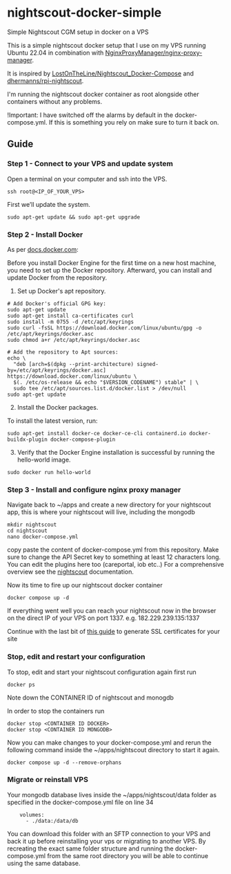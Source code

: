 # nightscout-docker-simple
Simple Nightscout CGM setup in docker on a VPS

This is a simple nightscout docker setup that I use on my VPS running Ubuntu 22.04 in combination with [NginxProxyManager/nginx-proxy-manager](https://github.com/NginxProxyManager/nginx-proxy-manager).

It is inspired by [LostOnTheLine/Nightscout_Docker-Compose](https://github.com/LostOnTheLine/Nightscout_Docker-Compose) and [dhermanns/rpi-nightscout](https://github.com/dhermanns/rpi-nightscout).

I'm running the nightscout docker container as root alongside other containers without any problems.

!Important: I have switched off the alarms by default in the docker-compose.yml. If this is something you rely on make sure to turn it back on.

## Guide

### Step 1 - Connect to your VPS and update system

Open a terminal on your computer and ssh into the VPS.
```
ssh root@<IP_OF_YOUR_VPS>
```

First we’ll update the system.

```
sudo apt-get update && sudo apt-get upgrade
```

### Step 2 - Install Docker

As per [docs.docker.com](https://docs.docker.com/engine/install/ubuntu/):

Before you install Docker Engine for the first time on a new host machine, you need to set up the Docker repository. Afterward, you can install and update Docker from the repository.

1. Set up Docker's apt repository.
```
# Add Docker's official GPG key:
sudo apt-get update
sudo apt-get install ca-certificates curl
sudo install -m 0755 -d /etc/apt/keyrings
sudo curl -fsSL https://download.docker.com/linux/ubuntu/gpg -o /etc/apt/keyrings/docker.asc
sudo chmod a+r /etc/apt/keyrings/docker.asc

# Add the repository to Apt sources:
echo \
  "deb [arch=$(dpkg --print-architecture) signed-by=/etc/apt/keyrings/docker.asc] https://download.docker.com/linux/ubuntu \
  $(. /etc/os-release && echo "$VERSION_CODENAME") stable" | \
  sudo tee /etc/apt/sources.list.d/docker.list > /dev/null
sudo apt-get update
```
2. Install the Docker packages.

To install the latest version, run:
```
sudo apt-get install docker-ce docker-ce-cli containerd.io docker-buildx-plugin docker-compose-plugin
```
3. Verify that the Docker Engine installation is successful by running the hello-world image.
```
sudo docker run hello-world
```

### Step 3 - Install and configure nginx proxy manager




Navigate back to ~/apps and create a new directory for your nightscout app, this is where your nightscout will live, including the mongodb

```
mkdir nightscout
cd nightscout
nano docker-compose.yml
```
copy paste the content of docker-compose.yml from this repository. Make sure to change the API Secret key to something at least 12 characters long. You can edit the plugins here too (careportal, iob etc..) For a comprehensive overview see the [nightscout](https://nightscout.github.io/) documentation.

Now its time to fire up our nightscout docker container

```
docker compose up -d
```
If everything went well you can reach your nightscout now in the browser on the direct IP of your VPS on port 1337. e.g. 182.229.239.135:1337

Continue with the last bit of [this guide](https://medium.com/@jmpinney/multiple-wordpress-sites-on-one-server-with-docker-6fb53adc4bfe) to generate SSL certificates for your site


### Stop, edit and restart your configuration

To stop, edit and start your nightscout configuration again first run
```
docker ps
```
Note down the CONTAINER ID of nightscout and monogdb

In order to stop the containers run

```
docker stop <CONTAINER ID DOCKER>
docker stop <CONTAINER ID MONGODB>
```

Now you can make changes to your docker-compose.yml and rerun the following command inside the ~/apps/nightscout directory to start it again.

```
docker compose up -d --remove-orphans
```

### Migrate or reinstall VPS

Your mongodb database lives inside the ~/apps/nightscout/data folder as specified in the docker-compose.yml file on line 34
```
    volumes:
      - ./data:/data/db
```
You can download this folder with an SFTP connection to your VPS and back it up before reinstalling your vps or migrating to another VPS. By recreating the exact same folder structure and running the docker-compose.yml from the same root directory you will be able to continue using the same database.



